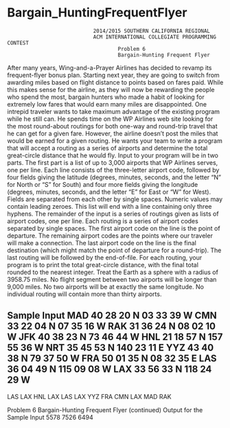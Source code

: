# Bargain_HuntingFrequentFlyer


                                2014/2015 SOUTHERN CALIFORNIA REGIONAL
                                ACM INTERNATIONAL COLLEGIATE PROGRAMMING CONTEST
                                        Problem 6
                                        Bargain-Hunting Frequent Flyer
   After many years, Wing-and-a-Prayer Airlines has decided to revamp its frequent-flyer bonus plan.
Starting next year, they are going to switch from awarding miles based on flight distance to points based on
fares paid. While this makes sense for the airline, as they will now be rewarding the people who spend the
most, bargain hunters who made a habit of looking for extremely low fares that would earn many miles are
disappointed.
    One intrepid traveler wants to take maximum advantage of the existing program while he still can. He
spends time on the WP Airlines web site looking for the most round-about routings for both one-way and
round-trip travel that he can get for a given fare. However, the airline doesn’t post the miles that would be
earned for a given routing. He wants your team to write a program that will accept a routing as a series of
airports and determine the total great-circle distance that he would fly.
Input to your program will be in two parts. The first part is a list of up to 3,000 airports that WP
Airlines serves, one per line. Each line consists of the three-letter airport code, followed by four fields giving
the latitude (degrees, minutes, seconds, and the letter “N” for North or “S” for South) and four more fields
giving the longitude (degrees, minutes, seconds, and the letter “E” for East or “W” for West). Fields are
separated from each other by single spaces. Numeric values may contain leading zeroes. This list will end
with a line containing only three hyphens.
    The remainder of the input is a series of routings given as lists of airport codes, one per line. Each
routing is a series of airport codes separated by single spaces. The first airport code on the line is the point
of departure. The remaining airport codes are the points where our traveler will make a connection. The last
airport code on the line is the final destination (which might match the point of departure for a round-trip).
The last routing will be followed by the end-of-file.
For each routing, your program is to print the total great-circle distance, with the final total rounded
to the nearest integer. Treat the Earth as a sphere with a radius of 3958.75 miles.
No flight segment between two airports will be longer than 9,000 miles. No two airports will be at
exactly the same longitude. No individual routing will contain more than thirty airports.


Sample Input
MAD 40 28 20 N 03 33 39 W
CMN 33 22 04 N 07 35 16 W
RAK 31 36 24 N 08 02 10 W
JFK 40 38 23 N 73 46 44 W
HNL 21 18 57 N 157 55 36 W
NRT 35 45 53 N 140 23 11 E
YYZ 43 40 38 N 79 37 50 W
FRA 50 01 35 N 08 32 35 E
LAS 36 04 49 N 115 09 08 W
LAX 33 56 33 N 118 24 29 W
---
LAS LAX HNL LAX LAS
LAX YYZ FRA CMN
LAX MAD RAK



Problem 6
Bargain-Hunting Frequent Flyer (continued)
Output for the Sample Input
5578
7526
6494
